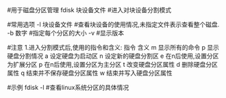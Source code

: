 #用于磁盘分区管理
fdisk 块设备文件	#进入对块设备分割模式

#常用选项
-l 块设备文件		#查看块设备的使用情况,未指定文件表示查看整个磁盘.
-b 数字			#指定每个分区的大小
-v			#显示版本

#注意
1.进入分割模式后,使用的指令和含义:
指令	含义
m	显示所有的命令
p	显示硬盘分割情况
a	设定硬盘为启动区
n	设定新的硬盘分割区
e	在n后使用,设置分区为扩展分区
p	在n后使用,设置分区为主分区
t	改变硬盘分区属性
d	删除硬盘分区属性
q	结束并不保存硬盘分区属性
w	结束并写入硬盘分区属性

#示例
fdisk -l  		#查看linux系统分区的具体情况
